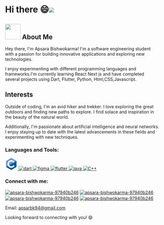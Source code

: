 <h1 align = "left">   Hi there 😄<img src="https://media.giphy.com/media/hvRJCLFzcasrR4ia7z/giphy.gif" width="35"></h1>

## <img src = "https://miro.medium.com/max/1100/0*pYJar6AxR4E6tXuD.gif" width = 50px height = 50px>  About Me

Hey there, I'm Apsara Bishwokarma! I'm a software engineering student with a passion for building innovative applications and exploring new technologies.

I enjoy experimenting with different programming languages and frameworks.I'm currently learning React Next js and have completed several projects using Dart, Flutter, Python, Html,CSS,Javascript.
## Interests

Outside of coding, I'm an avid hiker and trekker. I love exploring the great outdoors and finding new paths to explore. I find solace and inspiration in the beauty of the natural world.

Additionally, I'm passionate about artificial intelligence and neural networks. I enjoy staying up to date with the latest advancements in these fields and experimenting with new techniques.

<h3 align="left">Languages and Tools:</h3>
 </a> <a href="https://www.cprogramming.com/" target="_blank" rel="noreferrer"> <img src="https://raw.githubusercontent.com/devicons/devicon/master/icons/c/c-original.svg" alt="c" width="40" height="40"/> </a> <a href="https://dart.dev" target="_blank" rel="noreferrer"> <img src="https://www.vectorlogo.zone/logos/dartlang/dartlang-icon.svg" alt="dart" width="40" height="40"/> </a> <a href="https://www.figma.com/" target="_blank" rel="noreferrer"> <img src="https://www.vectorlogo.zone/logos/figma/figma-icon.svg" alt="figma" width="40" height="40"/> </a> <a href="https://flutter.dev" target="_blank" rel="noreferrer"> <img src="https://www.vectorlogo.zone/logos/flutterio/flutterio-icon.svg" alt="flutter" width="40" height="40"/> </a> <a 
 </a> <a href="https://www.java.com/" target="_blank" rel="noreferrer"> <img src="https://www.oracle.com/a/tech/img/rc10-java-badge-3.png" alt="java" width="50" height="40"/> </a></a><a href="https://www.programiz.com/cpp-programming" target="_blank" rel="noreferrer"> <img src="https://upload.wikimedia.org/wikipedia/commons/thumb/1/18/ISO_C%2B%2B_Logo.svg/800px-ISO_C%2B%2B_Logo.svg.png" alt="C++" width="30" height="40"/> </a>




<h3 align="left">Connect with me:</h3>
<p align="left">
<a href="https://www.linkedin.com/in/apsara-bishwokarma-97940b246/ "target="blank"><img align="center" src="https://raw.githubusercontent.com/rahuldkjain/github-profile-readme-generator/master/src/images/icons/Social/linked-in-alt.svg" alt="apsara-bishwokarma-97940b246" height="30" width="40" /></a>
<a href="https://instagram.com/apsara_bishwakarma" target="blank"><img align="center" src="https://raw.githubusercontent.com/rahuldkjain/github-profile-readme-generator/master/src/images/icons/Social/instagram.svg" alt="apsara-bishwokarma-97940b246" height="30" width="40" /></a>
<a href="https://dribbble.com/apsarabishwokarma" target="blank"><img align="center" src="https://raw.githubusercontent.com/rahuldkjain/github-profile-readme-generator/master/src/images/icons/Social/dribbble.svg" alt="apsara-bishwokarma-97940b246" height="30" width="40" /></a>
 <a href="https://replit.com/@ApsaraBishwokar" target="blank"><img align="center" src="https://res.cloudinary.com/crunchbase-production/image/upload/c_lpad,f_auto,q_auto:eco,dpr_1/bzyhgukomno6e79t4men" alt="apsara-bishwokarma-97940b246" height="30" width="40" /></a>
 
Email: apsarbk94@gmail.com

 
 Looking forward to connecting with you! 😄
 
 
 
 <!---
## Skills and Expertise

- **Programming Languages**: Dart, Flutter, Python, JavaScript
- **Web Development**: Next.js, React, HTML, CSS
- **Mobile App Development**: Flutter, Dart
## Experience

I have worked as a software engineering intern and a freelance developer. In my intern role, I collaborated with a team to develop a mobile app using Flutter and implemented various features to enhance the user experience. As a freelance developer, I created custom Flutter applications for clients and wrote Python scripts for automating tasks and data analysis.--->
